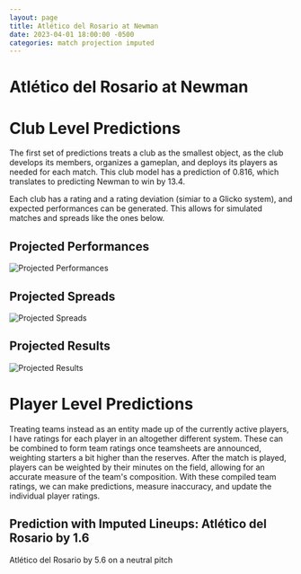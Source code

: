```yaml
---  
layout: page  
title: Atlético del Rosario at Newman  
date: 2023-04-01 18:00:00 -0500  
categories: match projection imputed  
---
```

# Atlético del Rosario at Newman

# Club Level Predictions


The first set of predictions treats a club as the smallest object, as the club develops its members, organizes a gameplan, and deploys its players as needed for each match. This club model has a prediction of 0.816, which translates to predicting Newman to win by 13.4.

Each club has a rating and a rating deviation (simiar to a Glicko system), and expected performances can be generated. This allows for simulated matches and spreads like the ones below.
## Projected Performances


![Projected Performances](plots/performances_2023-04-01-Newman-AtléticodelRosario.png)
## Projected Spreads


![Projected Spreads](plots/spreads_2023-04-01-Newman-AtléticodelRosario.png)
## Projected Results


![Projected Results](plots/resultbar_2023-04-01-Newman-AtléticodelRosario.png)
# Player Level Predictions


Treating teams instead as an entity made up of the currently active players, I have ratings for each player in an altogether different system. These can be combined to form team ratings once teamsheets are announced, weighting starters a bit higher than the reserves. After the match is played, players can be weighted by their minutes on the field, allowing for an accurate measure of the team's composition. With these compiled team ratings, we can make predictions, measure inaccuracy, and update the individual player ratings.
## Prediction with Imputed Lineups: Atlético del Rosario by 1.6


Atlético del Rosario by 5.6 on a neutral pitch

